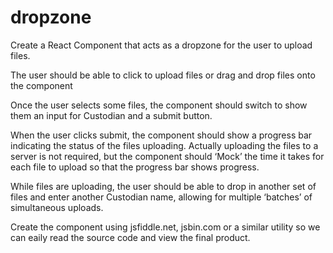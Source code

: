# dropzone

Create a React Component that acts as a dropzone for the user to upload files.

The user should be able to click to upload files or drag and drop files onto the component

Once the user selects some files, the component should switch to show them an input for Custodian and a submit button.

When the user clicks submit, the component should show a progress bar indicating the status of the files uploading. Actually uploading the files to a server is not required, but the component should ‘Mock’ the time it takes for each file to upload so that the progress bar shows progress.

While files are uploading, the user should be able to drop in another set of files and enter another Custodian name, allowing for multiple ‘batches’ of simultaneous uploads.

Create the component using jsfiddle.net, jsbin.com or a similar utility so we can eaily read the source code and view the final product.
